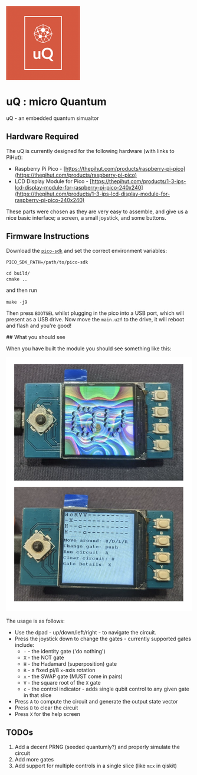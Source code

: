 <img src="uQ.png" data-canonical-src="uQ.png" width="200"/>

# uQ : micro Quantum
uQ - an embedded quantum simualtor

## Hardware Required

The uQ is currently designed for the following hardware (with links to PiHut):
* Raspberry Pi Pico - [https://thepihut.com/products/raspberry-pi-pico](https://thepihut.com/products/raspberry-pi-pico)
* LCD Display Module for Pico - [https://thepihut.com/products/1-3-ips-lcd-display-module-for-raspberry-pi-pico-240x240](https://thepihut.com/products/1-3-ips-lcd-display-module-for-raspberry-pi-pico-240x240)

These parts were chosen as they are very easy to assemble, and give us a nice basic interface; a screen, a small joystick, and some buttons. 

## Firmware Instructions

Download the [`pico-sdk`](https://github.com/raspberrypi/pico-sdk) and set the correct environment variables:

``` 
PICO_SDK_PATH=/path/to/pico-sdk
```

```
cd build/
cmake ..
```

and then run

`make -j9`

Then press `BOOTSEL` whilst plugging in the pico into a USB port, which will present as a USB drive. Now move the `main.u2f` to the drive, it will reboot and flash and you're good!

## What you should see

When you have built the module you should see something like this:

![assembled uQ](uQ-twoshot.png)

The usage is as follows:

* Use the dpad - up/down/left/right - to navigate the circuit.
* Press the joystick down to change the gates - currently supported gates include:
  * `-` - the identity gate ('do nothing')
  * `X` - the NOT gate
  * `H` - the Hadamard (superposition) gate
  * `R` - a fixed pi/8 `x`-axis rotation
  * `x` - the SWAP gate (MUST come in pairs)
  * `V` - the square root of the `X` gate
  * `c` - the control indicator - adds single qubit control to any given gate in that slice
* Press `A` to compute the circuit and generate the output state vector
* Press `B` to clear the circuit
* Press `X` for the help screen

## TODOs

1. Add a decent PRNG (seeded quantumly?) and properly simulate the circuit
1. Add more gates
1. Add support for multiple controls in a single slice (like `mcx` in qiskit)

